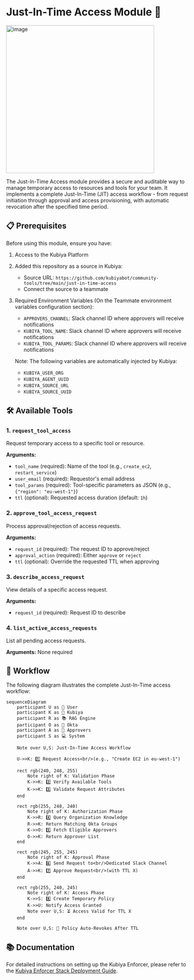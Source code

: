 # Just-In-Time Access Module 🔐

<img src="https://github.com/user-attachments/assets/36829fad-4194-437b-913d-1a3272e81150" alt="image" width="400"/>

The Just-In-Time Access module provides a secure and auditable way to manage temporary access to resources and tools for your team. It implements a complete Just-In-Time (JIT) access workflow - from request initiation through approval and access provisioning, with automatic revocation after the specified time period.

## 📋 Prerequisites

Before using this module, ensure you have:

1. Access to the Kubiya Platform
2. Added this repository as a source in Kubiya:
   - Source URL: `https://github.com/kubiyabot/community-tools/tree/main/just-in-time-access`
   - Connect the source to a teammate

3. Required Environment Variables (On the Teammate environment variables configuration section):
   - `APPROVERS_CHANNEL`: Slack channel ID where approvers will receive notifications
   - `KUBIYA_TOOL_NAME`: Slack channel ID where approvers will receive notifications
   - `KUBIYA_TOOL_PARAMS`: Slack channel ID where approvers will receive notifications
   
   Note: The following variables are automatically injected by Kubiya:
   - `KUBIYA_USER_ORG`
   - `KUBIYA_AGENT_UUID`
   - `KUBIYA_SOURCE_URL` 
   - `KUBIYA_SOURCE_UUID`

## 🛠️ Available Tools

### 1. `request_tool_access`
Request temporary access to a specific tool or resource.

**Arguments:**
- `tool_name` (required): Name of the tool (e.g., `create_ec2`, `restart_service`)
- `user_email` (required): Requestor's email address
- `tool_params` (required): Tool-specific parameters as JSON (e.g., `{"region": "eu-west-1"}`)
- `ttl` (optional): Requested access duration (default: `1h`)

### 2. `approve_tool_access_request` 
Process approval/rejection of access requests.

**Arguments:**
- `request_id` (required): The request ID to approve/reject
- `approval_action` (required): Either `approve` or `reject`
- `ttl` (optional): Override the requested TTL when approving

### 3. `describe_access_request`
View details of a specific access request.

**Arguments:**
- `request_id` (required): Request ID to describe

### 4. `list_active_access_requests`
List all pending access requests.

**Arguments:** None required

## 🔄 Workflow

The following diagram illustrates the complete Just-In-Time access workflow:
```mermaid
sequenceDiagram
    participant U as 👤 User
    participant K as 🤖 Kubiya
    participant R as 📚 RAG Engine
    participant O as 🔐 Okta
    participant A as 👥 Approvers
    participant S as 💻 System

    Note over U,S: Just-In-Time Access Workflow

    U->>K: 1️⃣ Request Access<br/>(e.g., "Create EC2 in eu-west-1")
    
    rect rgb(240, 248, 255)
        Note right of K: Validation Phase
        K->>K: 2️⃣ Verify Available Tools
        K->>K: 3️⃣ Validate Request Attributes
    end

    rect rgb(255, 248, 240)
        Note right of K: Authorization Phase
        K->>R: 4️⃣ Query Organization Knowledge
        R->>K: Return Matching Okta Groups
        K->>O: 5️⃣ Fetch Eligible Approvers
        O->>K: Return Approver List
    end

    rect rgb(245, 255, 245)
        Note right of K: Approval Phase
        K->>A: 6️⃣ Send Request to<br/>Dedicated Slack Channel
        A->>K: 7️⃣ Approve Request<br/>(with TTL X)
    end

    rect rgb(255, 240, 245)
        Note right of K: Access Phase
        K->>S: 8️⃣ Create Temporary Policy
        K->>U: Notify Access Granted
        Note over U,S: ⏳ Access Valid for TTL X
    end

    Note over U,S: 🔄 Policy Auto-Revokes After TTL
```

## 📚 Documentation

For detailed instructions on setting up the Kubiya Enforcer, please refer to the [Kubiya Enforcer Stack Deployment Guide](./docs/Kubiya_Enforcer_Deployment.md).
